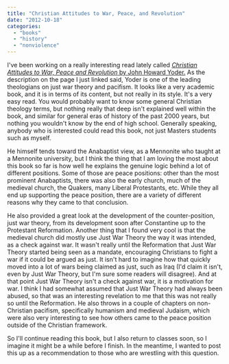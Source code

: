 ```yaml
---
title: "Christian Attitudes to War, Peace, and Revolution"
date: "2012-10-18"
categories: 
  - "books"
  - "history"
  - "nonviolence"
---
```


I've been working on a really interesting read lately called [_Christian Attitudes to War, Peace and Revolution_ by John Howard Yoder.](http://www.christianbook.com/christian-attitudes-war-peace-and-revolution/john-yoder/9781587432316/pd/432316?item_code=WW&netp_id=558340&event=ESRCN&view=details#curr "Christianbook.com: Christian Attitudes to War, Peace and Revolution") As the description on the page I just linked said, Yoder is one of the leading theologians on just war theory and pacifism. It looks like a very academic book, and it is in terms of its content, but not really in its style. It's a very easy read. You would probably want to know some general Christian theology terms, but nothing really that deep isn't explained well within the book, and similar for general eras of history of the past 2000 years, but nothing you wouldn't know by the end of high school. Generally speaking, anybody who is interested could read this book, not just Masters students such as myself.

<!--more-->He himself tends toward the Anabaptist view, as a Mennonite who taught at a Mennonite university, but I think the thing that I am loving the most about this book so far is how well he explains the genuine logic behind a lot of different positions. Some of those are peace positions: other than the most prominent Anabaptists, there was also the early church, much of the medieval church, the Quakers, many Liberal Protestants, etc. While they all end up supporting the peace position, there are a variety of different reasons why they came to that conclusion.

He also provided a great look at the development of the counter-position, just war theory, from its development soon after Constantine up to the Protestant Reformation. Another thing that I found very cool is that the medieval church did mostly use Just War Theory the way it was intended, as a check against war. It wasn't really until the Reformation that Just War Theory started being seen as a mandate, encouraging Christians to fight a war if it could be argued as just. It isn't hard to imagine how that quickly moved into a lot of wars being claimed as just, such as Iraq (I'd claim it isn't, even by Just War Theory, but I'm sure some readers will disagree). And at that point Just War Theory isn't a check against war, it is a motivation for war. I think I had somewhat assumed that Just War Theory had always been abused, so that was an interesting revelation to me that this was not really so until the Reformation. He also throws in a couple of chapters on non-Christian pacifism, specifically humanism and medieval Judaism, which were also very interesting to see how others came to the peace position outside of the Christian framework.

So I'll continue reading this book, but I also return to classes soon, so I imagine it might be a while before I finish. In the meantime, I wanted to post this up as a recommendation to those who are wrestling with this question.
